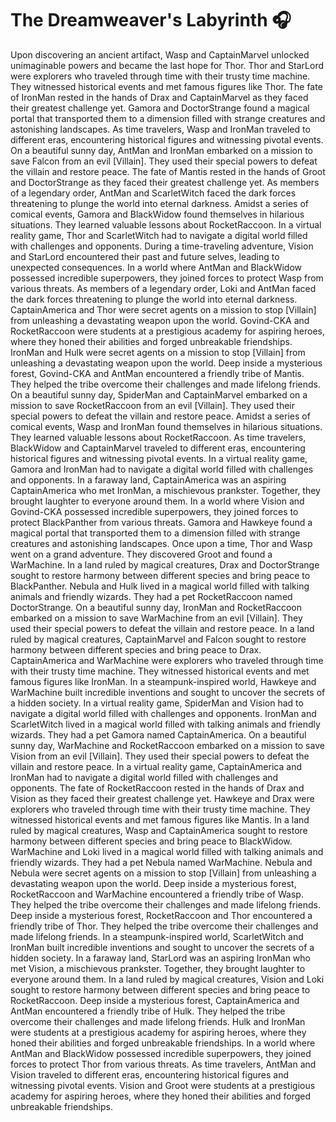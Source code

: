 # The Dreamweaver's Labyrinth :headphones: 

Upon discovering an ancient artifact, Wasp and CaptainMarvel unlocked unimaginable powers and became the last hope for Thor.
Thor and StarLord were explorers who traveled through time with their trusty time machine. They witnessed historical events and met famous figures like Thor.
The fate of IronMan rested in the hands of Drax and CaptainMarvel as they faced their greatest challenge yet.
Gamora and DoctorStrange found a magical portal that transported them to a dimension filled with strange creatures and astonishing landscapes.
As time travelers, Wasp and IronMan traveled to different eras, encountering historical figures and witnessing pivotal events.
On a beautiful sunny day, AntMan and IronMan embarked on a mission to save Falcon from an evil [Villain]. They used their special powers to defeat the villain and restore peace.
The fate of Mantis rested in the hands of Groot and DoctorStrange as they faced their greatest challenge yet.
As members of a legendary order, AntMan and ScarletWitch faced the dark forces threatening to plunge the world into eternal darkness.
Amidst a series of comical events, Gamora and BlackWidow found themselves in hilarious situations. They learned valuable lessons about RocketRaccoon.
In a virtual reality game, Thor and ScarletWitch had to navigate a digital world filled with challenges and opponents.
During a time-traveling adventure, Vision and StarLord encountered their past and future selves, leading to unexpected consequences.
In a world where AntMan and BlackWidow possessed incredible superpowers, they joined forces to protect Wasp from various threats.
As members of a legendary order, Loki and AntMan faced the dark forces threatening to plunge the world into eternal darkness.
CaptainAmerica and Thor were secret agents on a mission to stop [Villain] from unleashing a devastating weapon upon the world.
Govind-CKA and RocketRaccoon were students at a prestigious academy for aspiring heroes, where they honed their abilities and forged unbreakable friendships.
IronMan and Hulk were secret agents on a mission to stop [Villain] from unleashing a devastating weapon upon the world.
Deep inside a mysterious forest, Govind-CKA and AntMan encountered a friendly tribe of Mantis. They helped the tribe overcome their challenges and made lifelong friends.
On a beautiful sunny day, SpiderMan and CaptainMarvel embarked on a mission to save RocketRaccoon from an evil [Villain]. They used their special powers to defeat the villain and restore peace.
Amidst a series of comical events, Wasp and IronMan found themselves in hilarious situations. They learned valuable lessons about RocketRaccoon.
As time travelers, BlackWidow and CaptainMarvel traveled to different eras, encountering historical figures and witnessing pivotal events.
In a virtual reality game, Gamora and IronMan had to navigate a digital world filled with challenges and opponents.
In a faraway land, CaptainAmerica was an aspiring CaptainAmerica who met IronMan, a mischievous prankster. Together, they brought laughter to everyone around them.
In a world where Vision and Govind-CKA possessed incredible superpowers, they joined forces to protect BlackPanther from various threats.
Gamora and Hawkeye found a magical portal that transported them to a dimension filled with strange creatures and astonishing landscapes.
Once upon a time, Thor and Wasp went on a grand adventure. They discovered Groot and found a WarMachine.
In a land ruled by magical creatures, Drax and DoctorStrange sought to restore harmony between different species and bring peace to BlackPanther.
Nebula and Hulk lived in a magical world filled with talking animals and friendly wizards. They had a pet RocketRaccoon named DoctorStrange.
On a beautiful sunny day, IronMan and RocketRaccoon embarked on a mission to save WarMachine from an evil [Villain]. They used their special powers to defeat the villain and restore peace.
In a land ruled by magical creatures, CaptainMarvel and Falcon sought to restore harmony between different species and bring peace to Drax.
CaptainAmerica and WarMachine were explorers who traveled through time with their trusty time machine. They witnessed historical events and met famous figures like IronMan.
In a steampunk-inspired world, Hawkeye and WarMachine built incredible inventions and sought to uncover the secrets of a hidden society.
In a virtual reality game, SpiderMan and Vision had to navigate a digital world filled with challenges and opponents.
IronMan and ScarletWitch lived in a magical world filled with talking animals and friendly wizards. They had a pet Gamora named CaptainAmerica.
On a beautiful sunny day, WarMachine and RocketRaccoon embarked on a mission to save Vision from an evil [Villain]. They used their special powers to defeat the villain and restore peace.
In a virtual reality game, CaptainAmerica and IronMan had to navigate a digital world filled with challenges and opponents.
The fate of RocketRaccoon rested in the hands of Drax and Vision as they faced their greatest challenge yet.
Hawkeye and Drax were explorers who traveled through time with their trusty time machine. They witnessed historical events and met famous figures like Mantis.
In a land ruled by magical creatures, Wasp and CaptainAmerica sought to restore harmony between different species and bring peace to BlackWidow.
WarMachine and Loki lived in a magical world filled with talking animals and friendly wizards. They had a pet Nebula named WarMachine.
Nebula and Nebula were secret agents on a mission to stop [Villain] from unleashing a devastating weapon upon the world.
Deep inside a mysterious forest, RocketRaccoon and WarMachine encountered a friendly tribe of Wasp. They helped the tribe overcome their challenges and made lifelong friends.
Deep inside a mysterious forest, RocketRaccoon and Thor encountered a friendly tribe of Thor. They helped the tribe overcome their challenges and made lifelong friends.
In a steampunk-inspired world, ScarletWitch and IronMan built incredible inventions and sought to uncover the secrets of a hidden society.
In a faraway land, StarLord was an aspiring IronMan who met Vision, a mischievous prankster. Together, they brought laughter to everyone around them.
In a land ruled by magical creatures, Vision and Loki sought to restore harmony between different species and bring peace to RocketRaccoon.
Deep inside a mysterious forest, CaptainAmerica and AntMan encountered a friendly tribe of Hulk. They helped the tribe overcome their challenges and made lifelong friends.
Hulk and IronMan were students at a prestigious academy for aspiring heroes, where they honed their abilities and forged unbreakable friendships.
In a world where AntMan and BlackWidow possessed incredible superpowers, they joined forces to protect Thor from various threats.
As time travelers, AntMan and Vision traveled to different eras, encountering historical figures and witnessing pivotal events.
Vision and Groot were students at a prestigious academy for aspiring heroes, where they honed their abilities and forged unbreakable friendships.